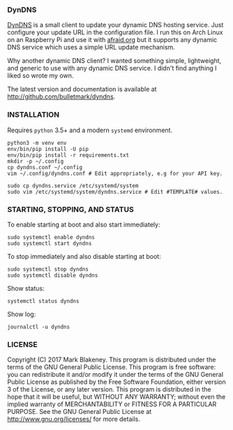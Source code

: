 ### DynDNS

[DynDNS][REPO] is a small client to update your dynamic DNS hosting
service. Just configure your update URL in the configuration file. I run
this on Arch Linux on an Raspberry Pi and use it with
[afraid.org][AFRAID] but it supports any dynamic DNS service which uses
a simple URL update mechanism.

Why another dynamic DNS client? I wanted something simple, lightweight,
and generic to use with any dynamic DNS service. I didn't find anything
I liked so wrote my own.

The latest version and documentation is available at
http://github.com/bulletmark/dyndns.

### INSTALLATION

Requires `python` 3.5+ and a modern `systemd` environment.

    python3 -m venv env
    env/bin/pip install -U pip
    env/bin/pip install -r requirements.txt
    mkdir -p ~/.config
    cp dyndns.conf ~/.config
    vim ~/.config/dyndns.conf # Edit appropriately, e.g for your API key.

    sudo cp dyndns.service /etc/systemd/system
    sudo vim /etc/systemd/system/dyndns.service # Edit #TEMPLATE# values.

### STARTING, STOPPING, AND STATUS

To enable starting at boot and also start immediately:

    sudo systemctl enable dyndns
    sudo systemctl start dyndns

To stop immediately and also disable starting at boot:

    sudo systemctl stop dyndns
    sudo systemctl disable dyndns

Show status:

    systemctl status dyndns

Show log:

    journalctl -u dyndns

### LICENSE

Copyright (C) 2017 Mark Blakeney. This program is distributed under the
terms of the GNU General Public License.
This program is free software: you can redistribute it and/or modify it
under the terms of the GNU General Public License as published by the
Free Software Foundation, either version 3 of the License, or any later
version.
This program is distributed in the hope that it will be useful, but
WITHOUT ANY WARRANTY; without even the implied warranty of
MERCHANTABILITY or FITNESS FOR A PARTICULAR PURPOSE. See the GNU General
Public License at <http://www.gnu.org/licenses/> for more details.

[REPO]: https://github.com/bulletmark/dyndns/
[AFRAID]: https://freedns.afraid.org/dynamic/v2/

<!-- vim: se ai syn=markdown: -->
